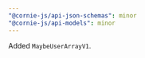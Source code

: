 ```yaml
---
"@cornie-js/api-json-schemas": minor
"@cornie-js/api-models": minor
---
```


Added `MaybeUserArrayV1`.
